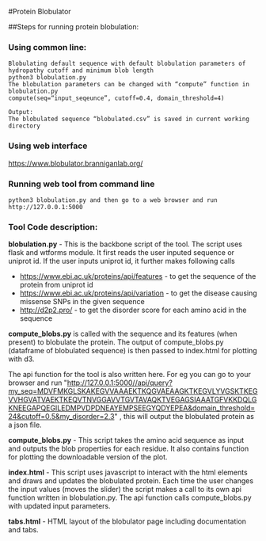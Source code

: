#Protein Blobulator



##Steps for running protein blobulation:

### Using common line:

```
Blobulating default sequence with default blobulation parameters of hydropathy cutoff and minimum blob length
python3 blobulation.py
The blobulation parameters can be changed with “compute” function in blobulation.py
compute(seq=“input_seqeunce”, cutoff=0.4, domain_threshold=4)

Output:
The blobulated sequence “blobulated.csv” is saved in current working directory
```
### Using web interface 

https://www.blobulator.branniganlab.org/

### Running web tool from command line

```
python3 blobulation.py and then go to a web browser and run  http://127.0.0.1:5000
```

### Tool Code description:

**blobulation.py** - This is the backbone script of the tool. 
The script uses flask and wtforms module. 
It first reads the user inputed sequence or uniprot id. 
If the user inputs uniprot id, it further makes following calls
  - https://www.ebi.ac.uk/proteins/api/features - to get the sequence of the protein from uniprot id
  - https://www.ebi.ac.uk/proteins/api/variation - to get the disease causing missense SNPs in the given sequence
  - http://d2p2.pro/ - to get the disorder score for each amino acid in the sequence 

**compute_blobs.py** is called with the sequence and its features (when present) to blobulate the protein.
The output of compute_blobs.py (dataframe of blobulated sequence) is then passed to index.html for plotting with d3. 

The api function for the tool is also written here. For eg you can go to your browser and run "http://127.0.0.1:5000//api/query?my_seq=MDVFMKGLSKAKEGVVAAAEKTKQGVAEAAGKTKEGVLYVGSKTKEGVVHGVATVAEKTKEQVTNVGGAVVTGVTAVAQKTVEGAGSIAAATGFVKKDQLGKNEEGAPQEGILEDMPVDPDNEAYEMPSEEGYQDYEPEA&domain_threshold=24&cutoff=0.5&my_disorder=2,3" , this will output the blobulated protein as a json file.

**compute_blobs.py** - This script takes the amino acid sequence as input and outputs the blob properties for each residue. It also contains function for plotting the downloadable version of the plot.

**index.html** - This script uses javascript to interact with the html elements and draws and updates the blobulated protein. Each time the user changes the input values (moves the slider) the script makes a call to its own api function written in blobulation.py. The api function calls compute_blobs.py with updated input parameters.

**tabs.html** - HTML layout of the blobulator page including documentation and tabs.

